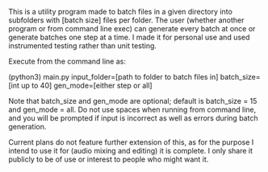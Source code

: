 This is a utility program made to batch files in a given directory into subfolders with [batch size] files per folder. The user (whether another program or from command line exec) can generate every batch at once or generate batches one step at a time. I made it for personal use and used instrumented testing rather than unit testing.

Execute from the command line as:

(python3) main.py input_folder=[path to folder to batch files in] batch_size=[int up to 40] gen_mode=[either step or all]

Note that batch_size and gen_mode are optional; default is batch_size = 15 and gen_mode = all. Do not use spaces when running from command line, and you will be prompted if input is incorrect as well as errors during batch generation. 

Current plans do not feature further extension of this, as for the purpose I intend to use it for (audio mixing and editing) it is complete. I only share it publicly to be of use or interest to people who might want it.